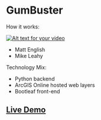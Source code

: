# GumBuster

How it works:

[![Alt text for your video](https://i.ytimg.com/vi/8dVYK2yGOzI/3.jpg)](https://youtu.be/8dVYK2yGOzI)

* Matt English
* Mike Leahy

Technology Mix:

* Python backend
* ArcGIS Online hosted web layers
* Bootleaf front-end




## **[Live Demo](https://mgleahy.github.io/TechTrek_Idol_2016/GeeBees/app/)**
